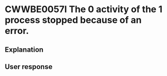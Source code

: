 # CWWBE0057I The 0 activity of the 1 process stopped because of an error.

## Explanation

## User response
